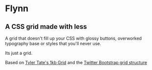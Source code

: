 Flynn
=====

A CSS grid made with less
-------------------------
A grid that doesn't fill up your CSS with glossy buttons, overworked typography base or styles that you'll never use.

Its just a grid.

Based on [Tyler Tate's 1kb Grid](http://www.usabilitypost.com/2009/05/29/the-1kb-css-grid-part-1/) and the [Twitter Bootstrap grid structure](http://twitter.github.com/bootstrap/)
